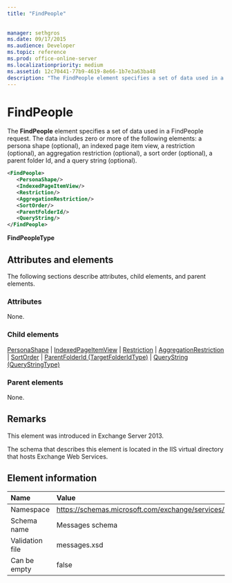 ```yaml
---
title: "FindPeople"
 
 
manager: sethgros
ms.date: 09/17/2015
ms.audience: Developer
ms.topic: reference
ms.prod: office-online-server
ms.localizationpriority: medium
ms.assetid: 12c70441-77b9-4619-8e66-1b7e3a63ba48
description: "The FindPeople element specifies a set of data used in a FindPeople request. The data includes zero or more of the following elements: a persona shape (optional), an indexed page item view, a restriction (optional), an aggregation restriction (optional), a sort order (optional), a parent folder Id, and a query string (optional)."
---
```


# FindPeople

The **FindPeople** element specifies a set of data used in a FindPeople request. The data includes zero or more of the following elements: a persona shape (optional), an indexed page item view, a restriction (optional), an aggregation restriction (optional), a sort order (optional), a parent folder Id, and a query string (optional). 
  
```XML
<FindPeople>
   <PersonaShape/>
   <IndexedPageItemView/>
   <Restriction/>
   <AggregationRestriction/>
   <SortOrder/>
   <ParentFolderId/>
   <QueryString/>
</FindPeople>
```

 **FindPeopleType**
## Attributes and elements

The following sections describe attributes, child elements, and parent elements.
  
### Attributes

None.
  
### Child elements

[PersonaShape](personashape.md) | [IndexedPageItemView](indexedpageitemview.md) | [Restriction](restriction.md) | [AggregationRestriction](aggregationrestriction.md) | [SortOrder](sortorder.md) | [ParentFolderId (TargetFolderIdType)](parentfolderid-targetfolderidtype.md) | [QueryString (QueryStringType)](querystring-querystringtype.md)
  
### Parent elements

None.
  
## Remarks

This element was introduced in Exchange Server 2013.
  
The schema that describes this element is located in the IIS virtual directory that hosts Exchange Web Services.
  
## Element information

|**Name**|**Value**|
|:-----|:-----|
|Namespace  <br/> |https://schemas.microsoft.com/exchange/services/2006/messages  <br/> |
|Schema name  <br/> |Messages schema  <br/> |
|Validation file  <br/> |messages.xsd  <br/> |
|Can be empty  <br/> |false  <br/> |
   

